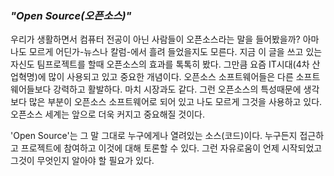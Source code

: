 ### _**"Open Source\(오픈소스\)"**_

우리가 생활하면서 컴퓨터 전공이 아닌 사람들이 오픈소스라는 말을 들어봤을까? 아마 나도 모르게 어딘가-뉴스나 칼럼-에서 흘려 들었을지도 모른다. 지금 이 글을 쓰고 있는 자신도 팀프로젝트를 할때 오픈소스의 효과를 톡톡히 봤다. 그만큼 요즘 IT시대\(4차 산업혁명\)에 많이 사용되고 있고 중요한 개념이다. 오픈소스 소프트웨어들은 다른 소프트웨어들보다 강력하고 활발하다. 마치 시장과도 같다. 그런 오픈소스의 특성때문에 생각보다 많은 부분이 오픈소스 소프트웨어로 되어 있고 나도 모르게 그것을 사용하고 있다. 오픈소스 세계는 앞으로 더욱 커지고 중요해질 것이다.

'Open Source'는 그 말 그대로 누구에게나 열려있는 소스\(코드\)이다. 누구든지 접근하고 프로젝트에 참여하고 이것에 대해 토론할 수 있다. 그런 자유로움이 언제 시작되었고 그것이 무엇인지 알아야 할 필요가 있다. 

